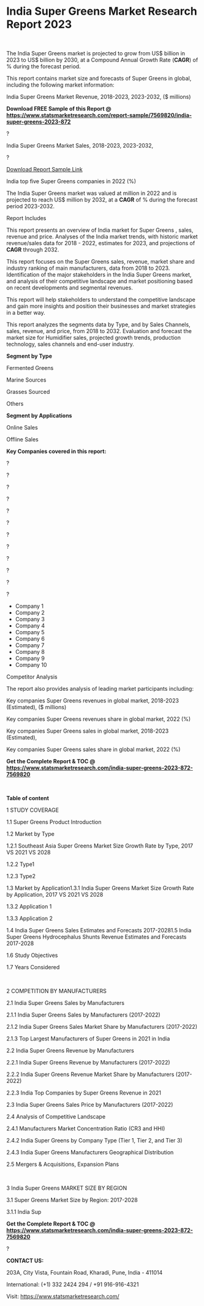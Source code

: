 <h1>India Super Greens Market Research Report 2023</h1><br/><p>The India Super Greens market is projected to grow from US$ billion in 2023 to US$ billion by 2030, at a Compound Annual Growth Rate (<strong>CAGR</strong>) of % during the forecast period.</p>
 
 
 
 <p>This report contains market size and forecasts of Super Greens in global, including the following market information:</p>
 
 
 
 <p>India Super Greens Market Revenue, 2018-2023, 2023-2032, ($ millions)</p>
 
 
 
 <div><b>Download FREE Sample of this Report @ <a href="https://www.statsmarketresearch.com/download-free-sample/7569820/india-super-greens-2023-872">https://www.statsmarketresearch.com/report-sample/7569820/india-super-greens-2023-872</a></b></div>
 
 
 
 <p>? </p>
 
 
 
 <p>India Super Greens Market Sales, 2018-2023, 2023-2032,</p>
 
 
 
 <p>? </p>
 
 
 
 <p><a href="https://www.statsmarketresearch.com/download-free-sample/7569820/india-super-greens-2023-872">Download Report Sample Link</a></p>
 
 
 
 <p>India top five Super Greens companies in 2022 (%)</p>
 
 
 
 <p>The India Super Greens market was valued at million in 2022 and is projected to reach US$ million by 2032, at a <strong>CAGR</strong> of % during the forecast period 2023-2032.</p>
 
 
 
 <p>Report Includes</p>
 
 
 
 <p>This report presents an overview of India market for Super Greens , sales, revenue and price. Analyses of the India market trends, with historic market revenue/sales data for 2018 - 2022, estimates for 2023, and projections of <strong>CAGR</strong> through 2032.</p>
 
 
 
 <p>This report focuses on the Super Greens sales, revenue, market share and industry ranking of main manufacturers, data from 2018 to 2023. Identification of the major stakeholders in the India Super Greens market, and analysis of their competitive landscape and market positioning based on recent developments and segmental revenues.</p>
 
 
 
 <p>This report will help stakeholders to understand the competitive landscape and gain more insights and position their businesses and market strategies in a better way.</p>
 
 
 
 <p>This report analyzes the segments data by Type, and by Sales Channels, sales, revenue, and price, from 2018 to 2032. Evaluation and forecast the market size for Humidifier sales, projected growth trends, production technology, sales channels and end-user industry.</p>
 
 
 
 <p><strong>Segment by Type</strong></p>
 
 
 
 <p>Fermented Greens</p>
 
 
 
 <p>Marine Sources</p>
 
 
 
 <p>Grasses Sourced</p>
 
 
 
 <p>Others</p>
 
 
 
 <p><strong>Segment <strong><strong>by Applications</strong></strong></strong></p>
 
 
 
 <p>Online Sales</p>
 
 
 
 <p>Offline Sales</p>
 
 
 
 <p><strong>Key Companies covered in this report:</strong></p>
 
 
 
 <p>? </p>
 
 
 
 <p>? </p>
 
 
 
 <p>? </p>
 
 
 
 <p>? </p>
 
 
 
 <p>? </p>
 
 
 
 <p>? </p>
 
 
 
 <p>? </p>
 
 
 
 <p>? </p>
 
 
 
 <p>? </p>
 
 
 
 <p>? </p>
 
 
 
 <p>? </p>
 
 
 
 <p>? </p>
 
 
 
 <ul>
 
 <li>Company 1</li>
 
 <li>Company 2</li>
 
 <li>Company 3</li>
 
 <li>Company 4</li>
 
 <li>Company 5</li>
 
 <li>Company 6</li>
 
 <li>Company 7</li>
 
 <li>Company 8</li>
 
 <li>Company 9</li>
 
 <li>Company 10</li>
 
 </ul>
 
 
 
 <p>Competitor Analysis</p>
 
 
 
 <p>The report also provides analysis of leading market participants including:</p>
 
 
 
 <p>Key companies Super Greens revenues in global market, 2018-2023 (Estimated), ($ millions)</p>
 
 
 
 <p>Key companies Super Greens revenues share in global market, 2022 (%)</p>
 
 
 
 <p>Key companies Super Greens sales in global market, 2018-2023 (Estimated),</p>
 
 
 
 <p>Key companies Super Greens sales share in global market, 2022 (%)</p>
 
 
 
 <div><b>Get the Complete Report & TOC @ <a href="https://www.statsmarketresearch.com/india-super-greens-2023-872-7569820">https://www.statsmarketresearch.com/india-super-greens-2023-872-7569820</a></b></div>
 
 
 
 <p><br />
 
 <b>Table of content</b></p>
 
 
 
 <p>1 STUDY COVERAGE<br />
 
 1.1 Super Greens Product Introduction<br />
 
 1.2 Market by Type<br />
 
 1.2.1 Southeast Asia Super Greens Market Size Growth Rate by Type, 2017 VS 2021 VS 2028<br />
 
 1.2.2 Type1<br />
 
 1.2.3 Type2<br />
 
 1.3 Market by Application1.3.1 India Super Greens Market Size Growth Rate by Application, 2017 VS 2021 VS 2028<br />
 
 1.3.2 Application 1<br />
 
 1.3.3 Application 2<br />
 
 1.4 India Super Greens Sales Estimates and Forecasts 2017-20281.5 India Super Greens Hydrocephalus Shunts Revenue Estimates and Forecasts 2017-2028<br />
 
 1.6 Study Objectives<br />
 
 1.7 Years Considered<br />
 
 <br />
 
 2 COMPETITION BY MANUFACTURERS<br />
 
 2.1 India Super Greens Sales by Manufacturers<br />
 
 2.1.1 India Super Greens Sales by Manufacturers (2017-2022)<br />
 
 2.1.2 India Super Greens Sales Market Share by Manufacturers (2017-2022)<br />
 
 2.1.3 Top Largest Manufacturers of Super Greens in 2021 in India<br />
 
 2.2 India Super Greens Revenue by Manufacturers<br />
 
 2.2.1 India Super Greens Revenue by Manufacturers (2017-2022)<br />
 
 2.2.2 India Super Greens Revenue Market Share by Manufacturers (2017-2022)<br />
 
 2.2.3 India Top Companies by Super Greens Revenue in 2021<br />
 
 2.3 India Super Greens Sales Price by Manufacturers (2017-2022)<br />
 
 2.4 Analysis of Competitive Landscape<br />
 
 2.4.1 Manufacturers Market Concentration Ratio (CR3 and HHI)<br />
 
 2.4.2 India Super Greens by Company Type (Tier 1, Tier 2, and Tier 3)<br />
 
 2.4.3 India Super Greens Manufacturers Geographical Distribution<br />
 
 2.5 Mergers & Acquisitions, Expansion Plans<br />
 
 <br />
 
 3 India Super Greens MARKET SIZE BY REGION<br />
 
 3.1 Super Greens Market Size by Region: 2017-2028<br />
 
 3.1.1 India Sup</p>
 
 
 
 <div><b>Get the Complete Report & TOC @ <a href="https://www.statsmarketresearch.com/india-super-greens-2023-872-7569820">https://www.statsmarketresearch.com/india-super-greens-2023-872-7569820</a></b></div>
 
 
 
 <p>? </p>
 
 
 
 <p><b>CONTACT US:</b><br />
 
 203A, City Vista, Fountain Road, Kharadi, Pune, India - 411014<br />
 
 International: (+1) 332 2424 294 / +91 916-916-4321<br />
 
 Visit: <a href="https://www.statsmarketresearch.com/">https://www.statsmarketresearch.com/</a></p>